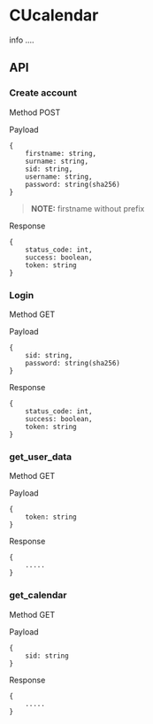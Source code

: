 # CUcalendar

info ....

## API

### Create account

Method POST

Payload
```
{   
    firstname: string,
    surname: string,
    sid: string,
    username: string,
    password: string(sha256)
}
```
> **NOTE:** firstname without prefix

Response
```
{
    status_code: int,
    success: boolean,
    token: string
}
```

### Login

Method GET

Payload
```
{
    sid: string,
    password: string(sha256)
}
```

Response
```
{
    status_code: int,
    success: boolean,
    token: string
}
```

### get_user_data

Method GET

Payload
```
{
    token: string
}
```

Response
```
{
    .....
}
```

### get_calendar

Method GET

Payload
```
{
    sid: string
}
```

Response
```
{
    .....
}
```

